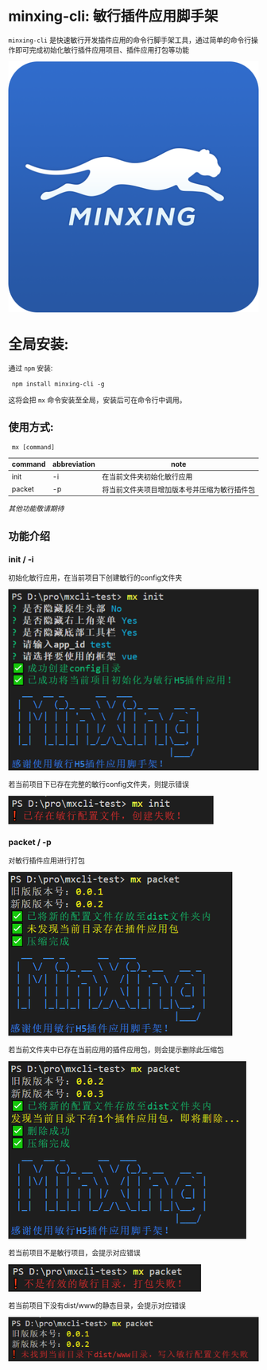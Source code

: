 
# minxing-cli: 敏行插件应用脚手架

`minxing-cli` 是快速敏行开发插件应用的命令行脚手架工具，通过简单的命令行操作即可完成初始化敏行插件应用项目、插件应用打包等功能


![image 敏行](./img/logo.png)

# 全局安装:

通过 `npm` 安装:

     npm install minxing-cli -g

这将会把 `mx` 命令安装至全局，安装后可在命令行中调用。

## 使用方式:

     mx [command]

| command | abbreviation | note |
|---|---|---|
| init | -i | 在当前文件夹初始化敏行应用 |
| packet | -p | 将当前文件夹项目增加版本号并压缩为敏行插件包 |


*其他功能敬请期待*

## 功能介绍

### init / -i

初始化敏行应用，在当前项目下创建敏行的config文件夹

![Image 创建成功](./img/init_success.png)

若当前项目下已存在完整的敏行config文件夹，则提示错误  

![Image 已存在](./img/init_exist.png)

### packet / -p

对敏行插件应用进行打包

![Image 创建成功](./img/packet_succ_1.png)


若当前文件夹中已存在当前应用的插件应用包，则会提示删除此压缩包                   

![Image 创建成功](./img/packet_succ_2.png)


若当前项目不是敏行项目，会提示对应错误               

![Image 创建成功](./img/packet_error1.png)


若当前项目下没有dist/www的静态目录，会提示对应错误              

![Image 创建成功](./img/packet_error2.png)
